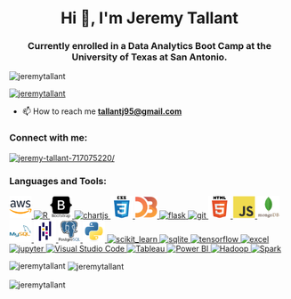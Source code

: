 <h1 align="center">Hi 👋, I'm Jeremy Tallant</h1>
<h3 align="center">Currently enrolled in a Data Analytics Boot Camp at the University of Texas at San Antonio.</h3>

<p align="left"> <img src="https://komarev.com/ghpvc/?username=jeremytallant&label=Profile%20views&color=0e75b6&style=flat" alt="jeremytallant" /> </p>

<p align="left"> <a href="https://github.com/ryo-ma/github-profile-trophy"><img src="https://github-profile-trophy.vercel.app/?username=jeremytallant" alt="jeremytallant" /></a> </p>

- 📫 How to reach me **tallantj95@gmail.com**

<h3 align="left">Connect with me:</h3>
<p align="left">
<a href="https://linkedin.com/in/jeremy-tallant-717075220/" target="blank"><img align="center" src="https://raw.githubusercontent.com/rahuldkjain/github-profile-readme-generator/master/src/images/icons/Social/linked-in-alt.svg" alt="jeremy-tallant-717075220/" height="30" width="40" /></a>
</p>

<h3 align="left">Languages and Tools:</h3>
<p align="left"> <a href="https://aws.amazon.com" target="_blank" rel="noreferrer"> <img src="https://raw.githubusercontent.com/devicons/devicon/master/icons/amazonwebservices/amazonwebservices-original-wordmark.svg" alt="aws" width="40" height="40"/> </a> <a href = "https://www.r-project.org/other-docs.html" target="_blank" rel="noreferrer"> <img src="https://github.com/get-icon/geticon/raw/master/icons/r-lang.svg" alt="R" width="40" height="40"/> </a> <a href="https://getbootstrap.com" target="_blank" rel="noreferrer"> <img src="https://raw.githubusercontent.com/devicons/devicon/master/icons/bootstrap/bootstrap-plain-wordmark.svg" alt="bootstrap" width="40" height="40"/> </a> <a href="https://www.chartjs.org" target="_blank" rel="noreferrer"> <img src="https://www.chartjs.org/media/logo-title.svg" alt="chartjs" width="40" height="40"/> </a> <a href="https://www.w3schools.com/css/" target="_blank" rel="noreferrer"> <img src="https://raw.githubusercontent.com/devicons/devicon/master/icons/css3/css3-original-wordmark.svg" alt="css3" width="40" height="40"/> </a> <a href="https://d3js.org/" target="_blank" rel="noreferrer"> <img src="https://raw.githubusercontent.com/devicons/devicon/master/icons/d3js/d3js-original.svg" alt="d3js" width="40" height="40"/> </a> <a href="https://flask.palletsprojects.com/" target="_blank" rel="noreferrer"> <img src="https://www.vectorlogo.zone/logos/pocoo_flask/pocoo_flask-icon.svg" alt="flask" width="40" height="40"/> </a> <a href="https://git-scm.com/" target="_blank" rel="noreferrer"> <img src="https://www.vectorlogo.zone/logos/git-scm/git-scm-icon.svg" alt="git" width="40" height="40"/> </a> <a href="https://www.w3.org/html/" target="_blank" rel="noreferrer"> <img src="https://raw.githubusercontent.com/devicons/devicon/master/icons/html5/html5-original-wordmark.svg" alt="html5" width="40" height="40"/> </a> <a href="https://developer.mozilla.org/en-US/docs/Web/JavaScript" target="_blank" rel="noreferrer"> <img src="https://raw.githubusercontent.com/devicons/devicon/master/icons/javascript/javascript-original.svg" alt="javascript" width="40" height="40"/> </a> <a href="https://www.mongodb.com/" target="_blank" rel="noreferrer"> <img src="https://raw.githubusercontent.com/devicons/devicon/master/icons/mongodb/mongodb-original-wordmark.svg" alt="mongodb" width="40" height="40"/> </a> <a href="https://www.mysql.com/" target="_blank" rel="noreferrer"> <img src="https://raw.githubusercontent.com/devicons/devicon/master/icons/mysql/mysql-original-wordmark.svg" alt="mysql" width="40" height="40"/> </a> <a href="https://pandas.pydata.org/" target="_blank" rel="noreferrer"> <img src="https://raw.githubusercontent.com/devicons/devicon/2ae2a900d2f041da66e950e4d48052658d850630/icons/pandas/pandas-original.svg" alt="pandas" width="40" height="40"/> </a> <a href="https://www.postgresql.org" target="_blank" rel="noreferrer"> <img src="https://raw.githubusercontent.com/devicons/devicon/master/icons/postgresql/postgresql-original-wordmark.svg" alt="postgresql" width="40" height="40"/> </a> <a href="https://www.python.org" target="_blank" rel="noreferrer"> <img src="https://raw.githubusercontent.com/devicons/devicon/master/icons/python/python-original.svg" alt="python" width="40" height="40"/> </a> <a href="https://scikit-learn.org/" target="_blank" rel="noreferrer"> <img src="https://upload.wikimedia.org/wikipedia/commons/0/05/Scikit_learn_logo_small.svg" alt="scikit_learn" width="40" height="40"/> </a> <a href="https://www.sqlite.org/" target="_blank" rel="noreferrer"> <img src="https://www.vectorlogo.zone/logos/sqlite/sqlite-icon.svg" alt="sqlite" width="40" height="40"/> </a> <a href="https://www.tensorflow.org" target="_blank" rel="noreferrer"> <img src="https://www.vectorlogo.zone/logos/tensorflow/tensorflow-icon.svg" alt="tensorflow" width="40" height="40"/> </a> <a href="https://support.microsoft.com/en-us/excel" target="_blank" rel="noreferrer"> <img src="https://github.com/get-icon/geticon/blob/master/icons/microsoft-office-excel.svg" alt="excel" width="40" height="40"/> </a> <a href="https://docs.jupyter.org/en/latest/" target="_blank" rel="noreferrer"> <img src="https://github.com/get-icon/geticon/blob/master/icons/jupyter.svg" alt="jupyter" width="40" height="40"/> </a> <a href="https://code.visualstudio.com/docs/?dv=osx" target="_blank" rel="noreferrer"> <img src="https://github.com/get-icon/geticon/raw/master/icons/visual-studio-code.svg" alt="Visual Studio Code" width="40" height="40"/> </a> <a href="https://help.tableau.com/current/pro/desktop/en-us/gettingstarted_overview.htm" target="_blank" rel="noreferrer"> <img src="https://github.com/get-icon/geticon/raw/master/icons/tableau-icon.svg" alt="Tableau" width="40" height="40"/> </a> <a href="https://powerbi.microsoft.com/en-us/" target="_blank" rel="noreferrer"> <img src="https://github.com/gilbarbara/logos/blob/main/logos/microsoft-power-bi.svg" alt="Power BI" width="40" height="40"/> </a> <a href="https://hadoop.apache.org/docs/stable/" target="_blank" rel="noreferrer"> <img src="https://github.com/gilbarbara/logos/blob/main/logos/hadoop.svg" alt="Hadoop" width="40" height="40"/> </a> <a href="https://spark.apache.org/docs/latest/" target="_blank" rel="noreferrer"> <img src="https://upload.wikimedia.org/wikipedia/commons/f/f3/Apache_Spark_logo.svg" alt="Spark" width="40" height="40"/> </a> </p>

<p><img align="left" src="https://github-readme-stats.vercel.app/api/top-langs?username=jeremytallant&show_icons=true&locale=en&layout=compact" alt="jeremytallant" /></p>

<p>&nbsp;<img align="center" src="https://github-readme-stats.vercel.app/api?username=jeremytallant&show_icons=true&locale=en" alt="jeremytallant" /></p>

<p><img align="center" src="https://github-readme-streak-stats.herokuapp.com/?user=jeremytallant&" alt="jeremytallant" /></p>
